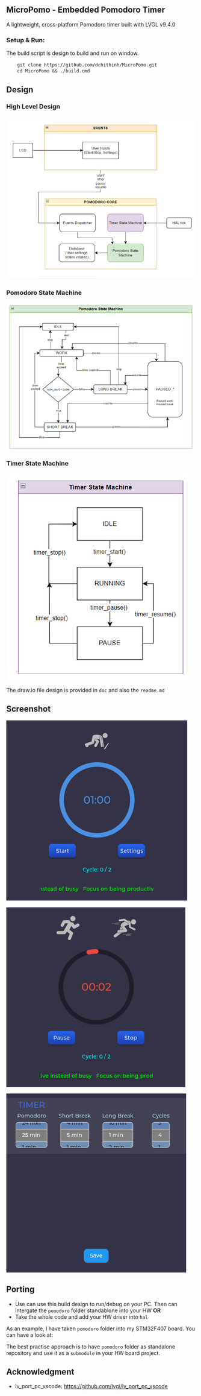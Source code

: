 ## MicroPomo - Embedded Pomodoro Timer
A lightweight, cross-platform Pomodoro timer built with LVGL v9.4.0

### Setup & Run:
The build script is design to build and run on window.
```
    git clone https://github.com/dchithinh/MicroPomo.git
    cd MicroPomo && ./build.cmd
```

## Design
### High Level Design
![alt text](https://github.com/dchithinh/MicroPomo/blob/main/src/pomodoro/doc/HighLevelDesign.png)

### Pomodoro State Machine
![alt text](https://github.com/dchithinh/MicroPomo/blob/main/src/pomodoro/doc/PomoAppStateMachine.png)

### Timer State Machine
![alt text](https://github.com/dchithinh/MicroPomo/blob/main/src/pomodoro/doc/TimerStateMachine.png)

The draw.io file design is provided in `doc` and also the `readme.md`

## Screenshot
![alt text](https://github.com/dchithinh/MicroPomo/blob/main/src/pomodoro/doc/Start.png)

![alt text](https://github.com/dchithinh/MicroPomo/blob/main/src/pomodoro/doc/Run.png)

![alt text](https://github.com/dchithinh/MicroPomo/blob/main/src/pomodoro/doc/Settings.png)

## Porting
- Use can use this build design to run/debug on your PC. Then can intergate the `pomodoro` folder standablone into your HW **OR**
- Take the whole code and add your HW driver into `hal`

As an example, I have taken `pomodoro` folder into my STM32F407 board. You can have a look at: <TBD>

The best practise approach is to have `pomodoro` folder as standalone repository and use it as a `submodule` in your HW board project.

## Acknowledgment
- lv_port_pc_vscode: https://github.com/lvgl/lv_port_pc_vscode
